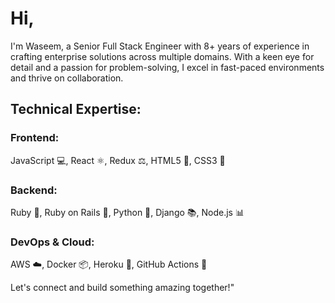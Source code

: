 # Hi,
I'm Waseem, a Senior Full Stack Engineer with 8+ years of experience in crafting enterprise solutions across multiple domains. With a keen eye for detail and a passion for problem-solving, I excel in fast-paced environments and thrive on collaboration.

## Technical Expertise:

### Frontend: 
JavaScript 💻, React ⚛️, Redux ⚖️, HTML5 📄, CSS3 💄

### Backend: 
Ruby 💎, Ruby on Rails 🚂, Python 🐍, Django 📚, Node.js 📊

### DevOps & Cloud: 
 AWS ☁️, Docker 📦, Heroku 🚀, GitHub Actions 🤖

Let's connect and build something amazing together!"
